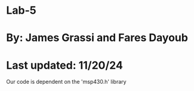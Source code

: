 # Lab-5
# By: James Grassi and Fares Dayoub
# Last updated: 11/20/24
Our code is dependent on the 'msp430.h' library
